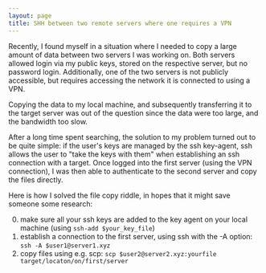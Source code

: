 ```yaml
---
layout: page
title: SHH between two remote servers where one requires a VPN
---
```

Recently, I found myself in a situation where I needed to copy a large amount of data between two servers I was working on.
Both servers allowed login via my public keys, stored on the respective server, but no password login.
Additionally, one of the two servers is not publicly accessible, but requires accessing the network it is connected to using a VPN.

Copying the data to my local machine, and subsequently transferring it to the target server was out of the question since the data were too large, and the bandwidth too slow.

After a long time spent searching, the solution to my problem turned out to be quite simple: if the user's keys are managed by the ssh key-agent, ssh allows the user to "take the keys with them" when establishing an ssh connection with a target. Once logged into the first server (using the VPN connection), I was then able to authenticate to the second server and copy the files directly.

Here is how I solved the file copy riddle, in hopes that it might save someone some research:

0. make sure all your ssh keys are added to the key agent on your local machine (using `ssh-add $your_key_file`)
1. establish a connection to the first server, using ssh with the -A option: `ssh -A $user1@server1.xyz`
2. copy files using e.g. scp: `scp $user2@server2.xyz:yourfile target/locaton/on/first/server`


